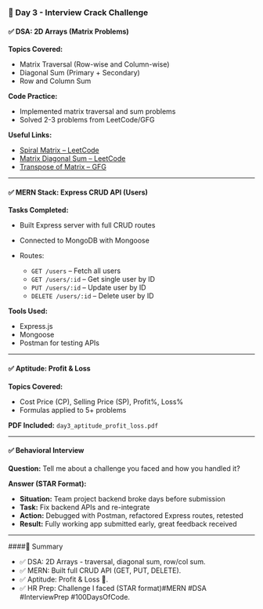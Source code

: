 ### 📅 Day 3 - Interview Crack Challenge

#### ✅ DSA: 2D Arrays (Matrix Problems)

**Topics Covered:**

* Matrix Traversal (Row-wise and Column-wise)
* Diagonal Sum (Primary + Secondary)
* Row and Column Sum

**Code Practice:**

* Implemented matrix traversal and sum problems
* Solved 2-3 problems from LeetCode/GFG

**Useful Links:**

* [Spiral Matrix – LeetCode](https://leetcode.com/problems/spiral-matrix/)
* [Matrix Diagonal Sum – LeetCode](https://leetcode.com/problems/matrix-diagonal-sum/)
* [Transpose of Matrix – GFG](https://www.geeksforgeeks.org/program-to-transpose-matrix/)

---

#### ✅ MERN Stack: Express CRUD API (Users)

**Tasks Completed:**

* Built Express server with full CRUD routes
* Connected to MongoDB with Mongoose
* Routes:

  * `GET /users` – Fetch all users
  * `GET /users/:id` – Get single user by ID
  * `PUT /users/:id` – Update user by ID
  * `DELETE /users/:id` – Delete user by ID

**Tools Used:**

* Express.js
* Mongoose
* Postman for testing APIs

---

#### ✅ Aptitude: Profit & Loss

**Topics Covered:**

* Cost Price (CP), Selling Price (SP), Profit%, Loss%
* Formulas applied to 5+ problems

**PDF Included:** `day3_aptitude_profit_loss.pdf`

---

#### ✅ Behavioral Interview

**Question:** Tell me about a challenge you faced and how you handled it?

**Answer (STAR Format):**

* **Situation:** Team project backend broke days before submission
* **Task:** Fix backend APIs and re-integrate
* **Action:** Debugged with Postman, refactored Express routes, retested
* **Result:** Fully working app submitted early, great feedback received

---



####🔗 Summary 

* ✅ DSA: 2D Arrays - traversal, diagonal sum, row/col sum.
* ✅ MERN: Built full CRUD API (GET, PUT, DELETE).
* ✅ Aptitude: Profit & Loss 🔁.
* ✅ HR Prep: Challenge I faced (STAR format)#MERN #DSA #InterviewPrep #100DaysOfCode.
